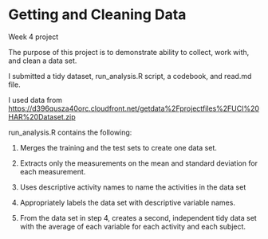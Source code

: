 # Getting and Cleaning Data
Week 4 project

The purpose of this project is to demonstrate ability to collect, work with, and clean a data set.

I submitted a tidy dataset, run_analysis.R script, a codebook, and read.md file.

I used data from https://d396qusza40orc.cloudfront.net/getdata%2Fprojectfiles%2FUCI%20HAR%20Dataset.zip

run_analysis.R contains the following:

1. Merges the training and the test sets to create one data set.

2. Extracts only the measurements on the mean and standard deviation for each measurement.

3. Uses descriptive activity names to name the activities in the data set

4. Appropriately labels the data set with descriptive variable names.

5. From the data set in step 4, creates a second, independent tidy data set with the average of each variable for each activity and each subject.
